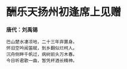 # 酬乐天扬州初逢席上见赠

**唐代：刘禹锡**

    巴山楚水凄凉地，二十三年弃置身。
    怀旧空吟闻笛赋，到乡翻似烂柯人。
    沉舟侧畔千帆过，病树前头万木春。
    今日听君歌一曲，暂凭杯酒长精神。